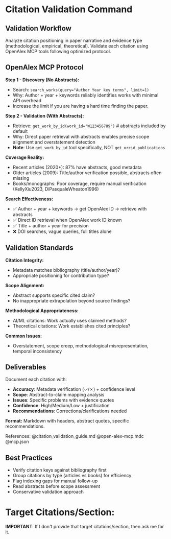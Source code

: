 # Citation Validation Command

## Validation Workflow
Analyze citation positioning in paper narrative and evidence type (methodological, empirical, theoretical). Validate each citation using OpenAlex MCP tools following optimized protocol.

## OpenAlex MCP Protocol

**Step 1 - Discovery (No Abstracts):**
- Search: `search_works(query="Author Year key terms", limit=1)`
- Why: Author + year + keywords reliably identifies works with minimal API overhead
- Increase the limit if you are having a hard time finding the paper.

**Step 2 - Validation (With Abstracts):**
- Retrieve: `get_work_by_id(work_id="W123456789")`  # abstracts included by default
- Why: Direct paper retrieval with abstracts enables precise scope alignment and overstatement detection
- **Note**: Use `get_work_by_id` tool specifically, NOT `get_orcid_publications`

**Coverage Reality:**
- Recent articles (2020+): 87% have abstracts, good metadata
- Older articles (2009): Title/author verification possible, abstracts often missing
- Books/monographs: Poor coverage, require manual verification (KellyXiu2023, DiPasqualeWheaton1996)

**Search Effectiveness:**
- ✅ Author + year + keywords → get OpenAlex ID → retrieve with abstracts
- ✅ Direct ID retrieval when OpenAlex work ID known
- ✅ Title + author + year for precision
- ❌ DOI searches, vague queries, full titles alone

## Validation Standards

**Citation Integrity:**
- Metadata matches bibliography (title/author/year)?
- Appropriate positioning for contribution type?

**Scope Alignment:**
- Abstract supports specific cited claim?
- No inappropriate extrapolation beyond source findings?

**Methodological Appropriateness:**
- AI/ML citations: Work actually uses claimed methods?
- Theoretical citations: Work establishes cited principles?

**Common Issues:**
- Overstatement, scope creep, methodological misrepresentation, temporal inconsistency

## Deliverables

Document each citation with:
- **Accuracy**: Metadata verification (✓/✗) + confidence level
- **Scope**: Abstract-to-claim mapping analysis
- **Issues**: Specific problems with evidence quotes
- **Confidence**: High/Medium/Low + justification
- **Recommendations**: Corrections/clarifications needed

**Format:** Markdown with headers, abstract quotes, specific recommendations.

References: @citation_validation_guide.md @open-alex-mcp.mdc @mcp.json

## Best Practices
- Verify citation keys against bibliography first
- Group citations by type (articles vs books) for efficiency
- Flag indexing gaps for manual follow-up
- Read abstracts before scope assessment
- Conservative validation approach

# Target Citations/Section:

**IMPORTANT**: If I don't provide that target citations/section, then ask me for it.
